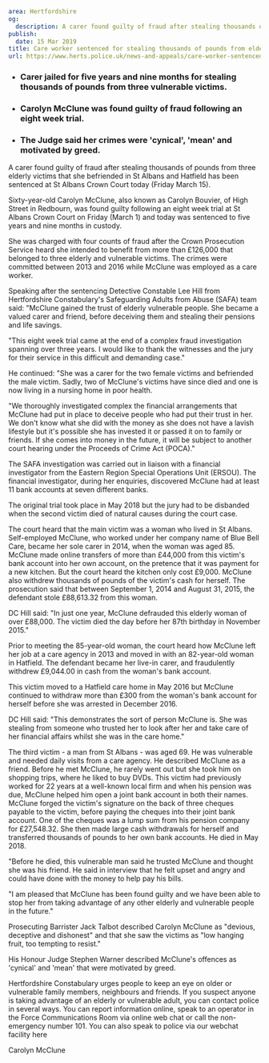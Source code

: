 ```yaml
area: Hertfordshire
og:
  description: A carer found guilty of fraud after stealing thousands of pounds from three elderly victims that she befriended in St Albans and Hatfield has been sentenced at St Albans Crown Court today (Friday March 15).
publish:
  date: 15 Mar 2019
title: Care worker sentenced for stealing thousands of pounds from elderly victims
url: https://www.herts.police.uk/news-and-appeals/care-worker-sentenced-for-stealing-thousands-of-pounds-from-elderly-victims-2652all
```

* ### Carer jailed for five years and nine months for stealing thousands of pounds from three vulnerable victims.

 * ### Carolyn McClune was found guilty of fraud following an eight week trial.

 * ### The Judge said her crimes were 'cynical', 'mean' and motivated by greed.

A carer found guilty of fraud after stealing thousands of pounds from three elderly victims that she befriended in St Albans and Hatfield has been sentenced at St Albans Crown Court today (Friday March 15).

Sixty-year-old Carolyn McClune, also known as Carolyn Bouvier, of High Street in Redbourn, was found guilty following an eight week trial at St Albans Crown Court on Friday (March 1) and today was sentenced to five years and nine months in custody.

She was charged with four counts of fraud after the Crown Prosecution Service heard she intended to benefit from more than £126,000 that belonged to three elderly and vulnerable victims. The crimes were committed between 2013 and 2016 while McClune was employed as a care worker.

Speaking after the sentencing Detective Constable Lee Hill from Hertfordshire Constabulary's Safeguarding Adults from Abuse (SAFA) team said: "McClune gained the trust of elderly vulnerable people. She became a valued carer and friend, before deceiving them and stealing their pensions and life savings.

"This eight week trial came at the end of a complex fraud investigation spanning over three years. I would like to thank the witnesses and the jury for their service in this difficult and demanding case."

He continued: "She was a carer for the two female victims and befriended the male victim. Sadly, two of McClune's victims have since died and one is now living in a nursing home in poor health.

"We thoroughly investigated complex the financial arrangements that McClune had put in place to deceive people who had put their trust in her. We don't know what she did with the money as she does not have a lavish lifestyle but it's possible she has invested it or passed it on to family or friends. If she comes into money in the future, it will be subject to another court hearing under the Proceeds of Crime Act (POCA)."

The SAFA investigation was carried out in liaison with a financial investigator from the Eastern Region Special Operations Unit (ERSOU). The financial investigator, during her enquiries, discovered McClune had at least 11 bank accounts at seven different banks.

The original trial took place in May 2018 but the jury had to be disbanded when the second victim died of natural causes during the court case.

The court heard that the main victim was a woman who lived in St Albans. Self-employed McClune, who worked under her company name of Blue Bell Care, became her sole carer in 2014, when the woman was aged 85. McClune made online transfers of more than £44,000 from this victim's bank account into her own account, on the pretence that it was payment for a new kitchen. But the court heard the kitchen only cost £9,000. McClune also withdrew thousands of pounds of the victim's cash for herself. The prosecution said that between September 1, 2014 and August 31, 2015, the defendant stole £88,613.32 from this woman.

DC Hill said: "In just one year, McClune defrauded this elderly woman of over £88,000. The victim died the day before her 87th birthday in November 2015."

Prior to meeting the 85-year-old woman, the court heard how McClune left her job at a care agency in 2013 and moved in with an 82-year-old woman in Hatfield. The defendant became her live-in carer, and fraudulently withdrew £9,044.00 in cash from the woman's bank account.

This victim moved to a Hatfield care home in May 2016 but McClune continued to withdraw more than £300 from the woman's bank account for herself before she was arrested in December 2016.

DC Hill said: "This demonstrates the sort of person McClune is. She was stealing from someone who trusted her to look after her and take care of her financial affairs whilst she was in the care home."

The third victim - a man from St Albans - was aged 69. He was vulnerable and needed daily visits from a care agency. He described McClune as a friend. Before he met McClune, he rarely went out but she took him on shopping trips, where he liked to buy DVDs. This victim had previously worked for 22 years at a well-known local firm and when his pension was due, McClune helped him open a joint bank account in both their names. McClune forged the victim's signature on the back of three cheques payable to the victim, before paying the cheques into their joint bank account. One of the cheques was a lump sum from his pension company for £27,548.32. She then made large cash withdrawals for herself and transferred thousands of pounds to her own bank accounts. He died in May 2018.

"Before he died, this vulnerable man said he trusted McClune and thought she was his friend. He said in interview that he felt upset and angry and could have done with the money to help pay his bills.

"I am pleased that McClune has been found guilty and we have been able to stop her from taking advantage of any other elderly and vulnerable people in the future."

Prosecuting Barrister Jack Talbot described Carolyn McClune as "devious, deceptive and dishonest" and that she saw the victims as "low hanging fruit, too tempting to resist."

His Honour Judge Stephen Warner described McClune's offences as 'cynical' and 'mean' that were motivated by greed.

Hertfordshire Constabulary urges people to keep an eye on older or vulnerable family members, neighbours and friends. If you suspect anyone is taking advantage of an elderly or vulnerable adult, you can contact police in several ways. You can report information online, speak to an operator in the Force Communications Room via online web chat or call the non-emergency number 101. You can also speak to police via our webchat facility here

Carolyn McClune
